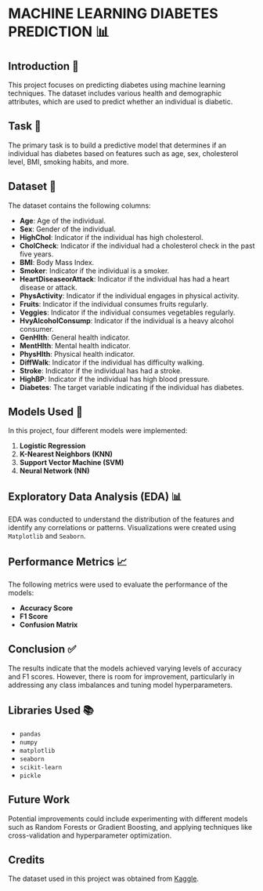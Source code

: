 # MACHINE LEARNING DIABETES PREDICTION  📊 

## Introduction 📝
This project focuses on predicting diabetes using machine learning techniques. The dataset includes various health and demographic attributes, which are used to predict whether an individual is diabetic.

## Task  🎯 
The primary task is to build a predictive model that determines if an individual has diabetes based on features such as age, sex, cholesterol level, BMI, smoking habits, and more.

## Dataset  📁 
The dataset contains the following columns:
- **Age**: Age of the individual.
- **Sex**: Gender of the individual.
- **HighChol**: Indicator if the individual has high cholesterol.
- **CholCheck**: Indicator if the individual had a cholesterol check in the past five years.
- **BMI**: Body Mass Index.
- **Smoker**: Indicator if the individual is a smoker.
- **HeartDiseaseorAttack**: Indicator if the individual has had a heart disease or attack.
- **PhysActivity**: Indicator if the individual engages in physical activity.
- **Fruits**: Indicator if the individual consumes fruits regularly.
- **Veggies**: Indicator if the individual consumes vegetables regularly.
- **HvyAlcoholConsump**: Indicator if the individual is a heavy alcohol consumer.
- **GenHlth**: General health indicator.
- **MentHlth**: Mental health indicator.
- **PhysHlth**: Physical health indicator.
- **DiffWalk**: Indicator if the individual has difficulty walking.
- **Stroke**: Indicator if the individual has had a stroke.
- **HighBP**: Indicator if the individual has high blood pressure.
- **Diabetes**: The target variable indicating if the individual has diabetes.

## Models Used  🧠 
In this project, four different models were implemented:
1. **Logistic Regression**
2. **K-Nearest Neighbors (KNN)**
3. **Support Vector Machine (SVM)**
4. **Neural Network (NN)**

## Exploratory Data Analysis (EDA)  📊 
EDA was conducted to understand the distribution of the features and identify any correlations or patterns. Visualizations were created using `Matplotlib` and `Seaborn`.

## Performance Metrics  📈 
The following metrics were used to evaluate the performance of the models:
- **Accuracy Score**
- **F1 Score**
- **Confusion Matrix**

## Conclusion ✅ 
The results indicate that the models achieved varying levels of accuracy and F1 scores. However, there is room for improvement, particularly in addressing any class imbalances and tuning model hyperparameters.

## Libraries Used  📚 
- `pandas`
- `numpy`
- `matplotlib`
- `seaborn`
- `scikit-learn`
- `pickle`

## Future Work
Potential improvements could include experimenting with different models such as Random Forests or Gradient Boosting, and applying techniques like cross-validation and hyperparameter optimization.

## Credits  
The dataset used in this project was obtained from [Kaggle](https://www.kaggle.com/datasets/prosperchuks/health-dataset/data?select=diabetes_data.csv). 

